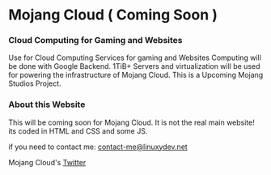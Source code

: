 # Mojang Cloud ( Coming Soon )
### Cloud Computing for Gaming and Websites

Use for Cloud Computing Services for gaming and Websites
Computing will be done with Google Backend. 1TiB+ Servers and virtualization will be used for powering 
the infrastructure of Mojang Cloud. This is a Upcoming Mojang Studios Project.

### About this Website

This will be coming soon for Mojang Cloud. It is not the real main website!
its coded in HTML and CSS and some JS.

if you need to contact me: contact-me@linuxydev.net 

Mojang Cloud's [Twitter](https://twitter.com/MojangCloud)
